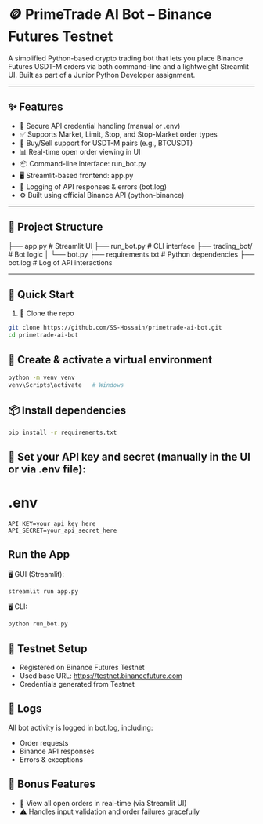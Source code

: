 # 🪙 PrimeTrade AI Bot – Binance Futures Testnet

A simplified Python-based crypto trading bot that lets you place Binance Futures USDT-M orders via both command-line and a lightweight Streamlit UI. Built as part of a Junior Python Developer assignment.

---

## ✨ Features

- 🔐 Secure API credential handling (manual or .env)
- ✅ Supports Market, Limit, Stop, and Stop-Market order types
- 🔄 Buy/Sell support for USDT-M pairs (e.g., BTCUSDT)
- 📊 Real-time open order viewing in UI
- 📦 Command-line interface: run_bot.py
- 🖥️ Streamlit-based frontend: app.py
- 📜 Logging of API responses & errors (bot.log)
- ⚙️ Built using official Binance API (python-binance)

---

## 🧰 Project Structure

├── app.py # Streamlit UI
├── run_bot.py # CLI interface
├── trading_bot/ # Bot logic
│ └── bot.py
├── requirements.txt # Python dependencies
├── bot.log # Log of API interactions



---

## 🚀 Quick Start

1. 🔁 Clone the repo
```bash
git clone https://github.com/SS-Hossain/primetrade-ai-bot.git
cd primetrade-ai-bot
```

## 🐍 Create & activate a virtual environment
```bash
python -m venv venv
venv\Scripts\activate   # Windows
```
## 📦 Install dependencies
```bash
pip install -r requirements.txt
```

## 🔑 Set your API key and secret (manually in the UI or via .env file):
# .env
```
API_KEY=your_api_key_here
API_SECRET=your_api_secret_here
```
## Run the App
🖥️ GUI (Streamlit):
```bash
streamlit run app.py
```

🖥️ CLI:
```bash
python run_bot.py
```

## 🧪 Testnet Setup
- Registered on Binance Futures Testnet
- Used base URL: https://testnet.binancefuture.com
- Credentials generated from Testnet


## 📁 Logs
All bot activity is logged in bot.log, including:

- Order requests
- Binance API responses
- Errors & exceptions

## 🧠 Bonus Features
- 🔘 View all open orders in real-time (via Streamlit UI)
- ⚠️ Handles input validation and order failures gracefully

